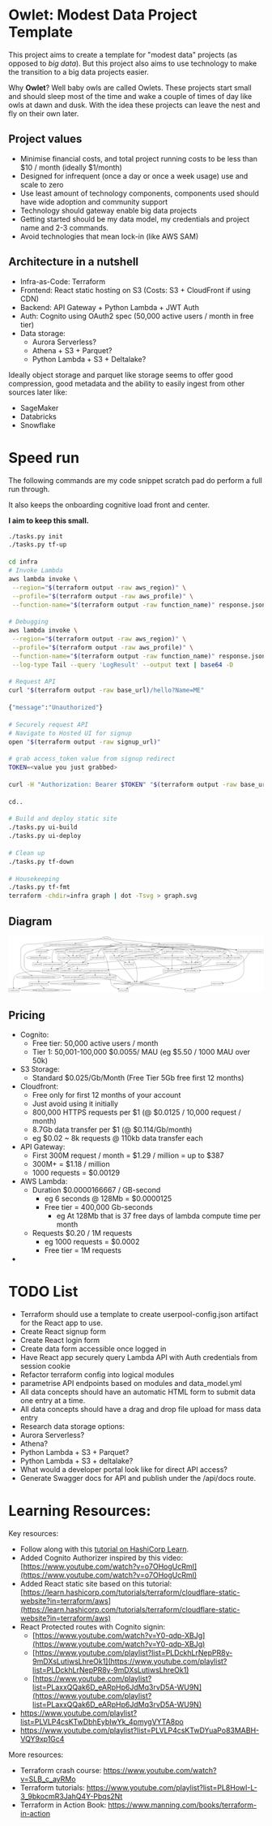 # Owlet: Modest Data Project Template

This project aims to create a template for "modest data" projects (as opposed to _big data_).
But this project also aims to use technology to make the transition to a big data projects easier.

Why **Owlet**? Well baby owls are called Owlets. These projects start small and should sleep most of the time and wake a couple of times of day like owls at dawn and dusk. With the idea these projects can leave the nest and fly on their own later.

## Project values

 - Minimise financial costs, and total project running costs to be less than $10 / month (ideally $1/month)
 - Designed for infrequent (once a day or once a week usage) use and scale to zero
 - Use least amount of technology components, components used should have wide adoption and community support
 - Technology should gateway enable big data projects
 - Getting started should be my data model, my credentials and project name and 2-3 commands.
 - Avoid technologies that mean lock-in (like AWS SAM)

## Architecture in a nutshell

 - Infra-as-Code: Terraform
 - Frontend: React static hosting on S3 (Costs: S3 + CloudFront if using CDN)
 - Backend: API Gateway + Python Lambda + JWT Auth
 - Auth: Cognito using OAuth2 spec (50,000 active users / month in free tier)
 - Data storage:
   - Aurora Serverless?
   - Athena + S3 + Parquet?
   - Python Lambda + S3 + Deltalake?


Ideally object storage and parquet like storage seems to offer good compression, good metadata and the ability to easily ingest from other sources later like:
 - SageMaker
 - Databricks
 - Snowflake


# Speed run

The following commands are my code snippet scratch pad do perform a full run through.

It also keeps the onboarding cognitive load front and center. 

**I aim to keep this small.**

```bash
./tasks.py init
./tasks.py tf-up

cd infra
# Invoke Lambda
aws lambda invoke \
 --region="$(terraform output -raw aws_region)" \
 --profile="$(terraform output -raw aws_profile)" \
 --function-name="$(terraform output -raw function_name)" response.json

# Debugging
aws lambda invoke \
 --region="$(terraform output -raw aws_region)" \
 --profile="$(terraform output -raw aws_profile)" \
 --function-name="$(terraform output -raw function_name)" response.json \
 --log-type Tail --query 'LogResult' --output text | base64 -D

# Request API
curl "$(terraform output -raw base_url)/hello?Name=ME"

{"message":"Unauthorized"}

# Securely request API
# Navigate to Hosted UI for signup
open "$(terraform output -raw signup_url)"

# grab access_token value from signup redirect
TOKEN=<value you just grabbed>

curl -H "Authorization: Bearer $TOKEN" "$(terraform output -raw base_url)/hello?Name=ME"

cd..

# Build and deploy static site
./tasks.py ui-build
./tasks.py ui-deploy

# Clean up
./tasks.py tf-down

# Housekeeping
./tasks.py tf-fmt
terraform -chdir=infra graph | dot -Tsvg > graph.svg
```

## Diagram

![architecture diagram](graph.svg)

## Pricing

 - Cognito: 
    - Free tier: 50,000 active users / month
    - Tier 1: 50,001-100,000 $0.0055/ MAU (eg $5.50 / 1000 MAU over 50k)
 - S3 Storage:
    - Standard $0.025/Gb/Month (Free Tier 5Gb free first 12 months)
 - Cloudfront:
    - Free only for first 12 months of your account
    - Just avoid using it initially
    - 800,000 HTTPS requests per $1 (@ $0.0125 / 10,000 request / month)
    - 8.7Gb data transfer per $1 (@ $0.114/Gb/month)
    - eg $0.02 ~ 8k requests @ 110kb data transfer each
 - API Gateway:
    - First 300M request / month =  $1.29 / million =  up to $387
    - 300M+ = $1.18 / million
    - 1000 requests = $0.00129
 - AWS Lambda:
    - Duration $0.0000166667 / GB-second
      - eg 6 seconds @ 128Mb = $0.0000125
      - Free tier = 400,000 Gb-seconds
        - eg At 128Mb that is 37 free days of lambda compute time per month
    - Requests $0.20 / 1M requests
      - eg 1000 requests = $0.0002
      - Free tier = 1M requests
 - 

# TODO List

 - Terraform should use a template to create userpool-config.json artifact for the React app to use.
 - Create React signup form
 - Create React login form
 - Create data form accessible once logged in
 - Have React app securely query Lambda API with Auth credentials from session cookie
 - Refactor terraform config into logical modules
 - parametrise API endpoints based on modules and data_model.yml
 - All data concepts should have an automatic HTML form to submit data one entry at a time.
 - All data concepts should have a drag and drop file upload for mass data entry
 - Research data storage options:
  - Aurora Serverless?
  - Athena?
  - Python Lambda + S3 + Parquet?
  - Python Lambda + S3 + deltalake?
 - What would a developer portal look like for direct API access?
 - Generate Swagger docs for API and publish under the /api/docs route.


# Learning Resources:

Key resources:

 - Follow along with this [tutorial on HashiCorp Learn](https://learn.hashicorp.com/tutorials/terraform/lambda-api-gateway?in=terraform/aws).
 - Added Cognito Authorizer inspired by this video: [https://www.youtube.com/watch?v=o7OHogUcRmI](https://www.youtube.com/watch?v=o7OHogUcRmI)
 - Added React static site based on this tutorial: [https://learn.hashicorp.com/tutorials/terraform/cloudflare-static-website?in=terraform/aws](https://learn.hashicorp.com/tutorials/terraform/cloudflare-static-website?in=terraform/aws)
 - React Protected routes with Cognito signin:
    - [https://www.youtube.com/watch?v=Y0-qdp-XBJg](https://www.youtube.com/watch?v=Y0-qdp-XBJg)
    - [https://www.youtube.com/playlist?list=PLDckhLrNepPR8y-9mDXsLutiwsLhreOk1](https://www.youtube.com/playlist?list=PLDckhLrNepPR8y-9mDXsLutiwsLhreOk1)
    - [https://www.youtube.com/playlist?list=PLaxxQQak6D_eARpHp6JdMq3rvD5A-WU9N](https://www.youtube.com/playlist?list=PLaxxQQak6D_eARpHp6JdMq3rvD5A-WU9N)
 - https://www.youtube.com/playlist?list=PLVLP4csKTwDbhEybIwYk_4pmygVYTA8po
 - https://www.youtube.com/playlist?list=PLVLP4csKTwDYuaPo83MABH-VQY9xp1Gc4

More resources:

 - Terraform crash course: https://www.youtube.com/watch?v=SLB_c_ayRMo
 - Terraform tutorials: https://www.youtube.com/playlist?list=PL8HowI-L-3_9bkocmR3JahQ4Y-Pbqs2Nt
 - Terraform in Action Book: https://www.manning.com/books/terraform-in-action
